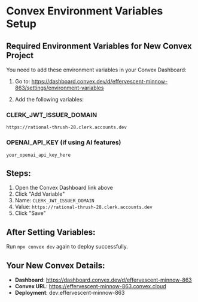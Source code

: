 # Convex Environment Variables Setup

## Required Environment Variables for New Convex Project

You need to add these environment variables in your Convex Dashboard:

1. Go to: https://dashboard.convex.dev/d/effervescent-minnow-863/settings/environment-variables

2. Add the following variables:

### CLERK_JWT_ISSUER_DOMAIN
```
https://rational-thrush-28.clerk.accounts.dev
```

### OPENAI_API_KEY (if using AI features)
```
your_openai_api_key_here
```

## Steps:
1. Open the Convex Dashboard link above
2. Click "Add Variable"
3. Name: `CLERK_JWT_ISSUER_DOMAIN`
4. Value: `https://rational-thrush-28.clerk.accounts.dev`
5. Click "Save"

## After Setting Variables:
Run `npx convex dev` again to deploy successfully.

## Your New Convex Details:
- **Dashboard**: https://dashboard.convex.dev/d/effervescent-minnow-863
- **Convex URL**: https://effervescent-minnow-863.convex.cloud
- **Deployment**: dev:effervescent-minnow-863